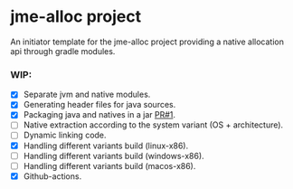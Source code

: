 # jme-alloc project 

An initiator template for the jme-alloc project providing a native allocation api through gradle modules.

### WIP:
- [x] Separate jvm and native modules.
- [x] Generating header files for java sources.
- [x] Packaging java and natives in a jar [PR#1](https://github.com/Software-Hardware-Codesign/jme-alloc/pull/1).
- [ ] Native extraction according to the system variant (OS + architecture).
- [ ] Dynamic linking code.
- [x] Handling different variants build (linux-x86).
- [ ] Handling different variants build (windows-x86).
- [ ] Handling different variants build (macos-x86).
- [x] Github-actions.
